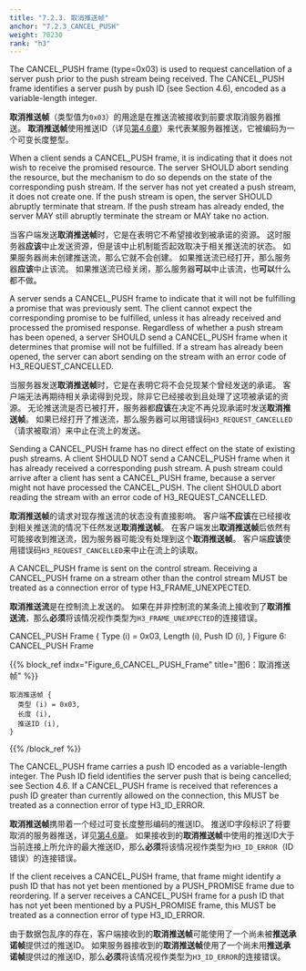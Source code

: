 ```yaml
---
title: "7.2.3. 取消推送帧"
anchor: "7.2.3_CANCEL_PUSH"
weight: 70230
rank: "h3"
---
```


The CANCEL_PUSH frame (type=0x03) is used to request cancellation of a server push prior to the push stream being received. The CANCEL_PUSH frame identifies a server push by push ID (see Section 4.6), encoded as a variable-length integer.

**取消推送帧**（类型值为`0x03`）的用途是在推送流被接收到前要求取消服务器推送。
**取消推送帧**使用推送ID（详见[第4.6章]()）来代表某服务器推送，它被编码为一个可变长度整型。

When a client sends a CANCEL_PUSH frame, it is indicating that it does not wish to receive the promised resource. The server SHOULD abort sending the resource, but the mechanism to do so depends on the state of the corresponding push stream. If the server has not yet created a push stream, it does not create one. If the push stream is open, the server SHOULD abruptly terminate that stream. If the push stream has already ended, the server MAY still abruptly terminate the stream or MAY take no action.

当客户端发送**取消推送帧**时，它是在表明它不希望接收到被承诺的资源。
这时服务器**应该**中止发送资源，但是该中止机制能否起效取决于相关推送流的状态。
如果服务器尚未创建推送流，那么它就不会创建。
如果推送流已经打开，那么服务器**应该**中止该流。
如果推送流已经关闭，那么服务器**可以**中止该流，也**可以**什么都不做。

A server sends a CANCEL_PUSH frame to indicate that it will not be fulfilling a promise that was previously sent. The client cannot expect the corresponding promise to be fulfilled, unless it has already received and processed the promised response. Regardless of whether a push stream has been opened, a server SHOULD send a CANCEL_PUSH frame when it determines that promise will not be fulfilled. If a stream has already been opened, the server can abort sending on the stream with an error code of H3_REQUEST_CANCELLED.

当服务器发送**取消推送帧**时，它是在表明它将不会兑现某个曾经发送的承诺。
客户端无法再期待相关承诺得到兑现，除非它已经接收到且处理了这项被承诺的资源。
无论推送流是否已被打开，服务器都**应该**在决定不再兑现承诺时发送**取消推送帧**。
如果已经打开了推送流，那么服务器可以用错误码`H3_REQUEST_CANCELLED`（请求被取消）来中止在流上的发送。

Sending a CANCEL_PUSH frame has no direct effect on the state of existing push streams. A client SHOULD NOT send a CANCEL_PUSH frame when it has already received a corresponding push stream. A push stream could arrive after a client has sent a CANCEL_PUSH frame, because a server might not have processed the CANCEL_PUSH. The client SHOULD abort reading the stream with an error code of H3_REQUEST_CANCELLED.

**取消推送帧**的请求对现存推送流的状态没有直接影响。
客户端**不应该**在已经接收到相关推送流的情况下任然发送**取消推送帧**。
在客户端发出**取消推送帧**后依然有可能接收到推送流，因为服务器可能没有处理到这个**取消推送帧**。
客户端**应该**使用错误码`H3_REQUEST_CANCELLED`来中止在流上的读取。

A CANCEL_PUSH frame is sent on the control stream. Receiving a CANCEL_PUSH frame on a stream other than the control stream MUST be treated as a connection error of type H3_FRAME_UNEXPECTED.

**取消推送流**是在控制流上发送的。
如果在并非控制流的某条流上接收到了**取消推送流**，那么**必须**将该情况视作类型为`H3_FRAME_UNEXPECTED`的连接错误。

CANCEL_PUSH Frame {
Type (i) = 0x03,
Length (i),
Push ID (i),
}
Figure 6: CANCEL_PUSH Frame

{{% block_ref
indx="Figure_6_CANCEL_PUSH_Frame"
title="图6：取消推送帧" %}}

```
取消推送帧 {
  类型 (i) = 0x03,
  长度 (i),
  推送ID (i),
}
```

{{% /block_ref %}}

The CANCEL_PUSH frame carries a push ID encoded as a variable-length integer. The Push ID field identifies the server push that is being cancelled; see Section 4.6. If a CANCEL_PUSH frame is received that references a push ID greater than currently allowed on the connection, this MUST be treated as a connection error of type H3_ID_ERROR.

**取消推送帧**携带着一个经过可变长度整形编码的推送ID。
推送ID字段标识了将要取消的服务器推送，详见[第4.6章]()。
如果接收到的**取消推送帧**中使用的推送ID大于当前连接上所允许的最大推送ID，那么**必须**将该情况视作类型为`H3_ID_ERROR`（ID错误）的连接错误。

If the client receives a CANCEL_PUSH frame, that frame might identify a push ID that has not yet been mentioned by a PUSH_PROMISE frame due to reordering. If a server receives a CANCEL_PUSH frame for a push ID that has not yet been mentioned by a PUSH_PROMISE frame, this MUST be treated as a connection error of type H3_ID_ERROR.

由于数据包乱序的存在，客户端接收到的**取消推送帧**可能使用了一个尚未被**推送承诺帧**提供过的推送ID。
如果服务器接收到的**取消推送帧**使用了一个尚未用**推送承诺帧**提供过的推送ID，那么**必须**将该情况视作类型为`H3_ID_ERROR`的连接错误。
